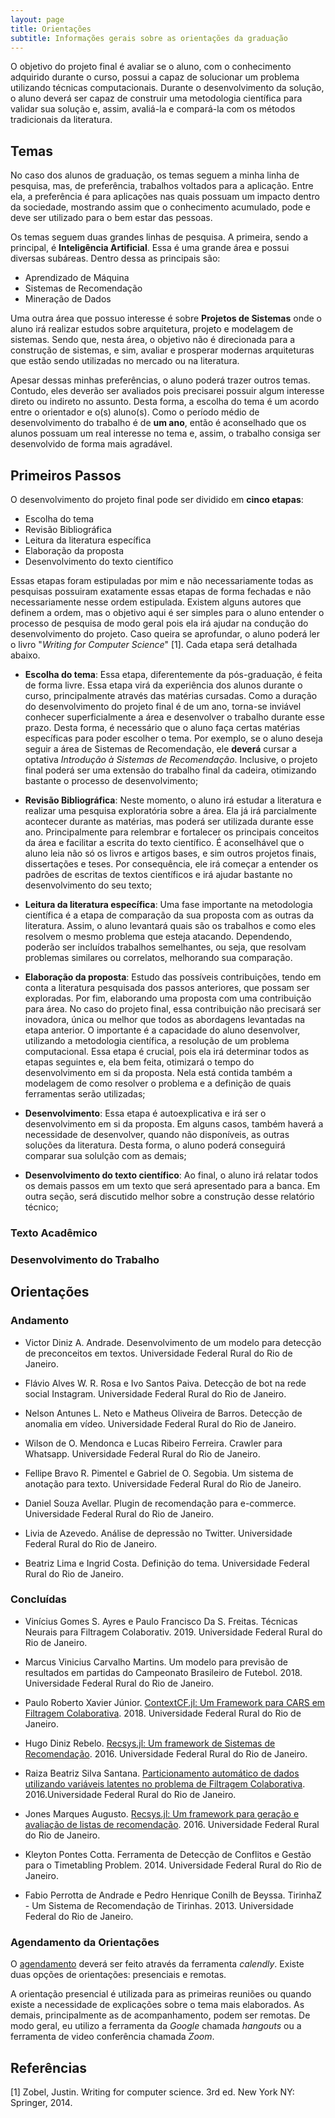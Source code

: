 ```yaml
---
layout: page
title: Orientações
subtitle: Informações gerais sobre as orientações da graduação
---
```


O objetivo do projeto final é avaliar se o aluno, com o conhecimento adquirido durante o curso, possui a capaz de solucionar um problema utilizando técnicas computacionais. Durante o desenvolvimento da solução, o aluno deverá ser capaz de construir uma metodologia científica para validar sua solução e, assim, avaliá-la e compará-la com os métodos tradicionais da literatura.

## Temas

No caso dos alunos de graduação, os temas seguem a minha linha de pesquisa, mas, de preferência, trabalhos voltados para a aplicação. Entre ela, a preferência é para aplicações nas quais possuam um impacto dentro da sociedade, mostrando assim que o conhecimento acumulado, pode e deve ser utilizado para o bem estar das pessoas.

Os temas seguem duas grandes linhas de pesquisa. A primeira, sendo a principal, é **Inteligência Artificial**. Essa é uma grande área e possui diversas subáreas. Dentro dessa as principais são:
- Aprendizado de Máquina
- Sistemas de Recomendação
- Mineração de Dados

Uma outra área que possuo interesse é sobre **Projetos de Sistemas** onde o aluno irá realizar estudos sobre arquitetura, projeto e modelagem de sistemas. Sendo que, nesta área, o objetivo não é direcionada para a construção de sistemas, e sim, avaliar e prosperar modernas arquiteturas que estão sendo utilizadas no mercado ou na literatura.

Apesar dessas minhas preferências, o aluno poderá trazer outros temas. Contudo, eles deverão ser avaliados pois precisarei possuir algum interesse direto ou indireto no assunto. Desta forma, a escolha do tema é um acordo entre o orientador e o(s) aluno(s). Como o período médio de desenvolvimento do trabalho é de **um ano**, então é aconselhado que os alunos possuam um real interesse no tema e, assim, o trabalho consiga ser desenvolvido de forma mais agradável.

## Primeiros Passos

O desenvolvimento do projeto final pode ser dividido em **cinco etapas**:
- Escolha do tema
- Revisão Bibliográfica
- Leitura da literatura específica
- Elaboração da proposta
- Desenvolvimento do texto científico

Essas etapas foram estipuladas por mim e não necessariamente todas as pesquisas possuiram exatamente essas etapas de forma fechadas e não necessariamente nesse ordem estipulada. Existem alguns autores que definem a ordem, mas o objetivo aqui é ser simples para o aluno entender o processo de pesquisa de modo geral pois ela irá ajudar na condução do desenvolvimento do projeto. Caso queira se aprofundar, o aluno poderá ler o livro "_Writing for Computer Science_" [1]. Cada etapa será detalhada abaixo.

- **Escolha do tema**: Essa etapa, diferentemente da pós-graduação, é feita de forma livre. Essa etapa virá da experiência dos alunos durante o curso, principalmente através das matérias cursadas. Como a duração do desenvolvimento do projeto final é de um ano, torna-se inviável conhecer superficialmente a área e desenvolver o trabalho durante esse prazo. Desta forma, é necessário que o aluno faça certas matérias específicas para poder escolher o tema. Por exemplo, se o aluno deseja seguir a área de Sistemas de Recomendação, ele **deverá** cursar a optativa *Introdução à Sistemas de Recomendação*. Inclusive, o projeto final poderá ser uma extensão do trabalho final da cadeira, otimizando bastante o processo de desenvolvimento;

- **Revisão Bibliográfica**: Neste momento, o aluno irá estudar a literatura e realizar uma pesquisa exploratória sobre a área. Ela já irá parcialmente acontecer durante as matérias, mas poderá ser utilizada durante esse ano. Principalmente para relembrar e fortalecer os principais conceitos da área e facilitar a escrita do texto científico. É aconselhável que o aluno leia não só os livros e artigos bases, e sim outros projetos finais, dissertações e teses. Por consequência, ele irá começar a entender os padrões de escritas de textos científicos e irá ajudar bastante no desenvolvimento do seu texto;

- **Leitura da literatura específica**: Uma fase importante na metodologia científica é a etapa de comparação da sua proposta com as outras da literatura. Assim, o aluno levantará quais são os trabalhos e como eles resolvem o mesmo problema que esteja atacando. Dependendo, poderão ser incluídos trabalhos semelhantes, ou seja, que resolvam problemas similares ou correlatos, melhorando sua comparação.

- **Elaboração da proposta**: Estudo das possíveis contribuições, tendo em conta a literatura pesquisada dos passos anteriores, que possam ser exploradas. Por fim, elaborando uma proposta com uma contribuição para área. No caso do projeto final, essa contribuição não precisará ser inovadora, única ou melhor que todos as abordagens levantadas na etapa anterior. O importante é a capacidade do aluno desenvolver, utilizando a metodologia científica, a resolução de um problema computacional. Essa etapa é crucial, pois ela irá determinar todos as etapas seguintes e, ela bem feita, otimizará o tempo do desenvolvimento em si da proposta. Nela está contida também a modelagem de como resolver o problema e a definição de quais ferramentas serão utilizadas;

- **Desenvolvimento**: Essa etapa é autoexplicativa e irá ser o desenvolvimento em si da proposta. Em alguns casos, também haverá a necessidade de desenvolver, quando não disponíveis, as outras soluções da literatura. Desta forma, o aluno poderá conseguirá comparar sua solulção com as demais;

- **Desenvolvimento do texto científico**: Ao final, o aluno irá relatar todos os demais passos em um texto que será apresentado para a banca. Em outra seção, será discutido melhor sobre a construção desse relatório técnico;

### Texto Acadêmico

### Desenvolvimento do Trabalho

## Orientações

### Andamento

- Victor Diniz A. Andrade. Desenvolvimento de um modelo para detecção de preconceitos em textos. Universidade Federal Rural do Rio de Janeiro.

- Flávio Alves W. R. Rosa e Ivo Santos Paiva. Detecção de bot na rede social Instagram. Universidade Federal Rural do Rio de Janeiro.

- Nelson Antunes L. Neto e Matheus Oliveira de Barros. Detecção de anomalia em vídeo. Universidade Federal Rural do Rio de Janeiro.

- Wilson de O. Mendonca e Lucas Ribeiro Ferreira. Crawler para Whatsapp. Universidade Federal Rural do Rio de Janeiro.

- Fellipe Bravo R. Pimentel e Gabriel de O. Segobia. Um sistema de anotação para texto. Universidade Federal Rural do Rio de Janeiro.

- Daniel Souza Avellar. Plugin de recomendação para e-commerce. Universidade Federal Rural do Rio de Janeiro.

- Livia de Azevedo. Análise de depressão no Twitter. Universidade Federal Rural do Rio de Janeiro.

- Beatriz Lima e Ingrid Costa. Definição do tema. Universidade Federal Rural do Rio de Janeiro.

### Concluídas

- Vinícius Gomes S. Ayres e Paulo Francisco Da S. Freitas. Técnicas Neurais para Filtragem Colaborativ. 2019. Universidade Federal Rural do Rio de Janeiro. 

- Marcus Vinicius Carvalho Martins. Um modelo para previsão de resultados em partidas do Campeonato Brasileiro de Futebol. 2018. Universidade Federal Rural do Rio de Janeiro. 

- Paulo Roberto Xavier Júnior. [ContextCF.jl: Um Framework para CARS em Filtragem Colaborativa](https://www.cc.ufrrj.br/wp-content/uploads/2018/07/TCC-FINAL.pdf). 2018. Universidade Federal Rural do Rio de Janeiro.

- Hugo Diniz Rebelo. [Recsys.jl: Um framework de Sistemas de Recomendação](https://www.cc.ufrrj.br/wp-content/uploads/2018/07/Hugo___TCC_UFRRJ1.pdf). 2016. Universidade Federal Rural do Rio de Janeiro. 

- Raiza Beatriz Silva Santana. [Particionamento automático de dados utilizando variáveis latentes no problema de Filtragem Colaborativa](https://www.cc.ufrrj.br/wp-content/uploads/2018/07/Raiza___TCC_UFRRJ1.pdf). 2016.Universidade Federal Rural do Rio de Janeiro. 

- Jones Marques Augusto. [Recsys.jl: Um framework para geração e avaliação de listas de recomendação](https://www.cc.ufrrj.br/wp-content/uploads/2018/07/Jones___TCC_UFRRJ1.pdf). 2016. Universidade Federal Rural do Rio de Janeiro. 

- Kleyton Pontes Cotta. Ferramenta de Detecção de Conflitos e Gestão para o Timetabling Problem. 2014. Universidade Federal Rural do Rio de Janeiro. 

- Fabio Perrotta de Andrade e Pedro Henrique Conilh de Beyssa. TirinhaZ - Um Sistema de Recomendação de Tirinhas. 2013. Universidade Federal do Rio de Janeiro.

### Agendamento da Orientações

O <a href="" onclick="Calendly.initPopupWidget({url: 'https://calendly.com/filipebraida?background_color=000000&text_color=ffffff'});return false;">agendamento</a> deverá ser feito através da ferramenta _calendly_. Existe duas opções de orientações: presenciais e remotas.

A orientação presencial é utilizada para as primeiras reuniões ou quando existe a necessidade de explicações sobre o tema mais elaborados. As demais, principalmente as de acompanhamento, podem ser remotas. De modo geral, eu utilizo a ferramenta da _Google_ chamada _hangouts_ ou 
a ferramenta de video conferência chamada _Zoom_.

<link href="https://assets.calendly.com/assets/external/widget.css" rel="stylesheet">
<script src="https://assets.calendly.com/assets/external/widget.js" type="text/javascript"></script>

## Referências

[1] Zobel, Justin. Writing for computer science. 3rd ed. New York NY: Springer, 2014.